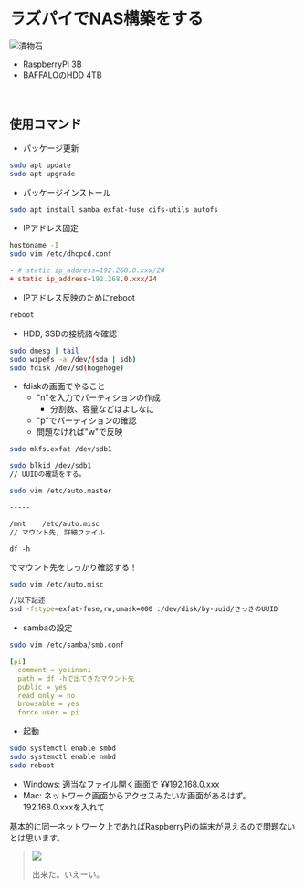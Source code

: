 # ラズパイでNAS構築をする

![漬物石](https://pbs.twimg.com/media/EMJWMlFU4AAVUQb?format=jpg&name=4096x4096)

- RaspberryPi 3B
- BAFFALOのHDD 4TB

<br/>

## 使用コマンド

- パッケージ更新

```.bash
sudo apt update
sudo apt upgrade
```

- パッケージインストール

```.bash
sudo apt install samba exfat-fuse cifs-utils autofs
```

- IPアドレス固定

```.bash
hostoname -I
sudo vim /etc/dhcpcd.conf
```

``` dhcpcd.conf
- # static ip_address=192.268.0.xxx/24
+ static ip_address=192.268.0.xxx/24
```

- IPアドレス反映のためにreboot

```.bash
reboot
```

- HDD, SSDの接続諸々確認

```.bash
sudo dmesg | tail
sudo wipefs -a /dev/(sda | sdb)
sudo fdisk /dev/sd(hogehoge)
```

- fdiskの画面でやること
  - "n"を入力でパーティションの作成
    - 分割数、容量などはよしなに
  - "p"でパーティションの確認
  - 問題なければ"w"で反映


```.bash
sudo mkfs.exfat /dev/sdb1
```

```.bash
sudo blkid /dev/sdb1
// UUIDの確認をする。
```

```.bash
sudo vim /etc/auto.master

-----

/mnt    /etc/auto.misc
// マウント先, 詳細ファイル
```

```
df -h
```
でマウント先をしっかり確認する！

```.bash
sudo vim /etc/auto.misc

//以下記述
ssd -fstype=exfat-fuse,rw,umask=000 :/dev/disk/by-uuid/さっきのUUID
```

- sambaの設定

```.bash
sudo vim /etc/samba/smb.conf
```

```.yml
[pi]
  comment = yosinani
  path = df -hで出てきたマウント先
  public = yes
  read only = no
  browsable = yes
  force user = pi
```

- 起動

```.bash
sudo systemctl enable smbd
sudo systemctl enable nmbd
sudo reboot
```

- Windows: 適当なファイル開く画面で ¥¥192.168.0.xxx
- Mac: ネットワーク画面からアクセスみたいな画面があるはず。192.168.0.xxxを入れて

基本的に同一ネットワーク上であればRaspberryPiの端末が見えるので問題ないとは思います。

> ![](https://pbs.twimg.com/media/EMJ1Iy3UUAI2whM?format=jpg&name=small)
>
> 出来た。いえーい。
